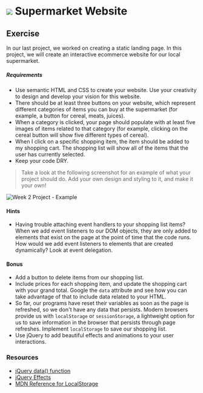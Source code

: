 # ![](https://ga-dash.s3.amazonaws.com/production/assets/logo-9f88ae6c9c3871690e33280fcf557f33.png) Supermarket Website

## Exercise
In our last project, we worked on creating a static landing page. In this project, we will create an interactive ecommerce website for our local supermarket.

##### Requirements
* Use semantic HTML and CSS to create your website. Use your creativity to design and develop your vision for this website.
* There should be at least three buttons on your website, which represent different categories of items you can buy at the supermarket (for example, a button for cereal, meats, juices).
* When a category is clicked, your page should populate with at least five images of items related to that category (for example, clicking on the cereal button will show five different types of cereal).
* When I click on a specific shopping item, the item should be added to my shopping cart. The shopping list will show all of the items that the user has currently selected.
* Keep your code DRY.

> Take a look at the following screenshot for an example of what your project should do. Add your own design and styling to it, and make it your own!

![Week 2 Project - Example](./week2project.gif)

#### Hints
* Having trouble attaching event handlers to your shopping list items? When we add event listeners to our DOM objects, they are only added to elements that exist on the page at the point of time that the code runs. How would we add event listeners to elements that are created dynamically? Look at event delegation.

#### Bonus
* Add a button to delete items from our shopping list.
* Include prices for each shopping item, and update the shopping cart with your grand total. Google the `data` attribute and see how you can take advantage of that to include data related to your HTML.
* So far, our programs have reset their variables as soon as the page is refreshed, so we don't have any data that persists. Modern browsers provide us with `localStorage` or `sessionStorage`, a lightweight option for us to save information in the browser that persists through page refreshes. Implement `localStorage` to save our shopping list.
* Use jQuery to add beautiful effects and animations to your user interactions.

### Resources
* [jQuery data() function](https://api.jquery.com/jquery.data/)
* [jQuery Effects](https://api.jquery.com/category/effects/)
* [MDN Reference for LocalStorage](https://developer.mozilla.org/en-US/docs/Web/API/Window/localStorage)

